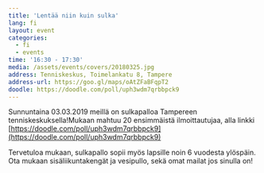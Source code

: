 ```yaml
---
title: 'Lentää niin kuin sulka'
lang: fi
layout: event
categories:
  - fi
  - events
time: '16:30 - 17:30'
media: /assets/events/covers/20180325.jpg
address: Tenniskeskus, Toimelankatu 8, Tampere
address-url: https://goo.gl/maps/oAtZFaBFqpT2
doodle: https://doodle.com/poll/uph3wdm7qrbbpck9
---
```


Sunnuntaina 03.03.2019 meillä on sulkapalloa Tampereen tenniskeskuksella!Mukaan mahtuu 20 ensimmäistä ilmoittautujaa, alla linkki [https://doodle.com/poll/uph3wdm7qrbbpck9](https://doodle.com/poll/uph3wdm7qrbbpck9)

Tervetuloa mukaan, sulkapallo sopii myös lapsille noin 6 vuodesta ylöspäin. Ota mukaan sisäliikuntakengät ja vesipullo, sekä omat mailat jos sinulla on!
